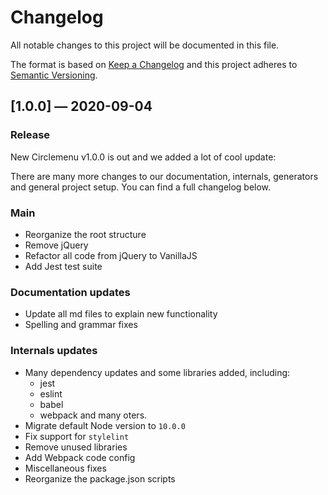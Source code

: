 # Changelog

All notable changes to this project will be documented in this file.

The format is based on [Keep a Changelog](http://keepachangelog.com/en/1.0.0/)
and this project adheres to [Semantic Versioning](http://semver.org/spec/v2.0.0.html).

## [1.0.0] — 2020-09-04

### Release

New Circlemenu v1.0.0 is out and we added a lot of cool update:

There are many more changes to our documentation, internals, generators and general project setup. You can find a full changelog below.

### Main

- Reorganize the root structure
- Remove jQuery
- Refactor all code from jQuery to VanillaJS
- Add Jest test suite

### Documentation updates

- Update all md files to explain new functionality
- Spelling and grammar fixes

### Internals updates

- Many dependency updates and some libraries added, including:
  - jest
  - eslint
  - babel
  - webpack
  and many oters.
- Migrate default Node version to `10.0.0`
- Fix support for `stylelint`
- Remove unused libraries
- Add Webpack code config
- Miscellaneous fixes
- Reorganize the package.json scripts
